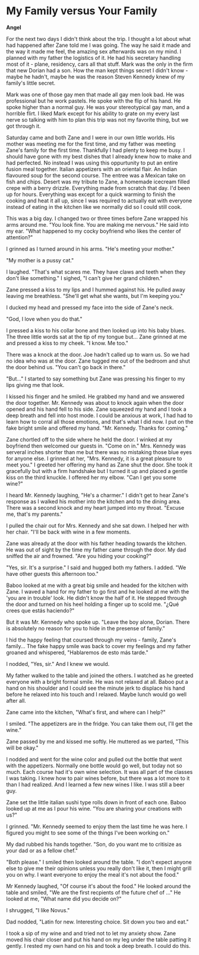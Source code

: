# My Family versus Your Family

**Angel**

For the next two days I didn't think about the trip.  I thought a lot about what had happened after Zane told me I was going.  The way he said it made and the way it made me feel, the amazing sex afterwards was on my mind.  I planned with my father the logistics of it.  He had his secretary handling most of it - plane, residency, cars all that stuff.  Mark was the only in the firm that new Dorian had a son.  How the man kept things secret I didn't know - maybe he hadn't, maybe he was the reason Steven Kennedy knew of my family's little secret.

Mark was one of those gay men that made all gay men look bad.  He was professional but he work pastels.  He spoke with the flip of his hand.  He spoke higher than a normal guy.  He was your stereotypical gay man, and a horrible flirt.  I liked Mark except for his ability to grate on my every last nerve so talking with him to plan this trip was not my favorite thing, but we got through it.

Saturday came and both Zane and I were in our own little worlds.  His mother was meeting me for the first time, and my father was meeting Zane's family for the first time.  Thankfully I had plenty to keep me busy.  I should have gone with my best dishes that I already knew how to make and had perfected.  No instead I was using this oppurtunity to put an entire fusion meal together.  Italian appetizers with an oriental flair. An Indian flavoured soup for the second course.  The entree was a Mexican take on fish and chips.  Desert was my tribute to Zane, a homemade icecream filled crepe with a berry drizzle.  Everything made from scratch that day.  I'd been up for hours.  Everything was except for a quick warming to finish the cooking and heat it all up, since I was required to actually eat with everyone instead of eating in the kitchen like we normally did so I could still cook.

This was a big day.  I changed two or three times before Zane wrapped his arms around me.  "You look fine.  You are making me nervous."  He said into my ear.  "What happened to my cocky boyfriend who likes the center of attention?"

I grinned as I turned around in his arms.  "He's meeting your mother."

"My mother is a pussy cat."

I laughed.  "That's what scares me.  They have claws and teeth when they don't like something."  I sighed, "I can't give her grand children."

Zane pressed a kiss to my lips and I hummed against his.  He pulled away leaving me breathless.  "She'll get what she wants, but I'm keeping you."

I ducked my head and pressed my face into the side of Zane's neck.

"God, I love when you do that."

I pressed a kiss to his collar bone and then looked up into his baby blues.  The three little words sat at the tip of my tongue but... Zane grinned at me and pressed a kiss to my cheek.  "I know.  Me too."

There was a knock at the door.  Joe hadn't called up to warn us.  So we had no idea who was at the door.  Zane tugged me out of the bedroom and shut the door behind us.  "You can't go back in there."

"But..."  I started to say something but Zane was pressing his finger to my lips giving me that look.

I kissed his finger and he smiled.  He grabbed my hand and we answered the door together.  Mr. Kennedy was about to knock again when the door opened and his hand fell to his side.  Zane squeezed my hand and I took a deep breath and fell into host mode.  I could be anxious at work, I had had to learn how to corral all those emotions, and that's what I did now.  I put on the fake bright smile and offered my hand.  "Mr. Kennedy.  Thanks for coming."

Zane chortled off to the side where he held the door.  I winked at my boyfriend then welcomed our guests in.  "Come on in."  Mrs. Kennedy was serveral inches shorter than me but there was no mistaking those blue eyes for anyone else.  I grinned at her, "Mrs. Kennedy, it is a great pleasure to meet you."  I greeted her offering my hand as Zane shut the door.  She took it gracefully but with a firm handshake but I turned it up and placed a gentle kiss on the third knuckle.  I offered her my elbow.  "Can I get you some wine?"

I heard Mr. Kennedy laughing, "He's a charmer."  I didn't get to hear Zane's response as I walked his mother into the kitchen and to the dining area.  There was a second knock and my heart jumped into my throat.  "Excuse me, that's my parents."

I pulled the chair out for Mrs. Kennedy and she sat down.  I helped her with her chair.  "I'll be back with wine in a few moments.

Zane was already at the door with his father heading towards the kitchen.  He was out of sight by the time my father came through the door.  My dad sniffed the air and frowned.  "Are you hiding your cooking?"

"Yes, sir.  It's a surprise."  I said and hugged both my fathers.  I added.  "We have other guests this afternoon too."

Baboo looked at me with a great big smile and headed for the kitchen with Zane.  I waved a hand for my father to go first and he looked at me with the 'you are in trouble' look.  He didn't know the half of it.  He stepped through the door and turned on his heel holding a finger up to scold me.  "¿Qué crees que estás haciendo?"

But it was Mr. Kennedy who spoke up.  "Leave the boy alone, Dorian.  There is absolutely no reason for you to hide in the presense of family."

I hid the happy feeling that coursed through my veins - family, Zane's family... The fake happy smile was back to cover my feelings and my father groaned and whispered, "Hablaremos de esto más tarde."

I nodded, "Yes, sir."  And I knew we would.

My father walked to the table and joined the others.  I watched as he greeted everyone with a bright formal smile.  He was not relaxed at all.  Baboo put a hand on his shoulder and I could see the minute jerk to displace his hand before he relaxed into his touch and I relaxed.  Maybe lunch would go well after all.

Zane came into the kitchen, "What's first, and where can I help?"

I smiled.  "The appetizers are in the fridge.  You can take them out, I'll get the wine."

Zane passed by me and kissed me softly.  He muttered as we parted, "This will be okay."

I nodded and went for the wine color and pulled out the bottle that went with the appetizers.  Normally one bottle would go well, but today not so much.  Each course had it's own wine selection. It was all part of the classes I was taking.  I knew how to pair wines before, but there was a lot more to it than I had realized.  And I learned a few new wines I like.  I was still a beer guy.

Zane set the little italian sushi type rolls down in front of each one.  Baboo looked up at me as I pour his wine.  "You are sharing your creations with us?"

I grinned.  "Mr. Kennedy seemed to enjoy them the last time he was here.  I figured you might to see some of the things I've been working on."

My dad rubbed his hands together.  "Son, do you want me to critisize as your dad or as a fellow chef."

"Both please."  I smiled then looked around the table.  "I don't expect anyone else to give me their opinions unless you really don't like it, then I might grill you on why.  I want everyone to enjoy the meal it's not about the food."

Mr Kennedy laughed, "Of course it's about the food." He looked around the table and smiled, "We are the first recpients of the future chef of ..."  He looked at me, "What name did you decide on?"

I shrugged, "I like Novus."

Dad nodded, "Latin for new.  Interesting choice.  Sit down you two and eat."

I took a sip of my wine and and tried not to let my anxiety show.  Zane moved his chair closer and put his hand on my leg under the table patting it gently.  I rested my own hand on his and took a deep breath.  I could do this.
